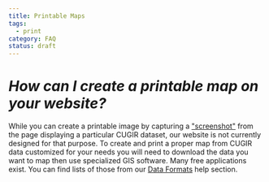 ```yaml
---
title: Printable Maps
tags:
  - print
category: FAQ
status: draft
---
```


# *How can I create a printable map on your website?*
While you can create a printable image by capturing a ["screenshot"](https://en.wikipedia.org/wiki/Screenshot) from the page displaying a particular CUGIR dataset, our website is not currently designed for that purpose. To create and print a proper map from CUGIR data customized for your needs you will need to download the data you want to map then use specialized GIS software. Many free applications exist. You can find lists of those from our [Data Formats](data-formats.md) help section.
